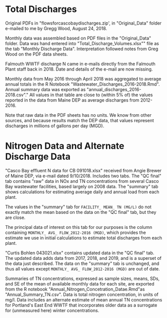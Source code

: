# Total Discharges
Original PDFs in "flowsforcascobaydischarges.zip', in "Original_Data" folder
e-mailed to me by Gregg Wood, August 24, 2018.

Monthly data was assembled based on PDF files in the "Original_Data" folder.
Data was hand entered into "Total_Discharge_Volumes.xlsx"" file 
as the tab "Monthly Discharge Data".  Interpretation followed notes from Greg 
Wood on the PDF data sheets.

Falmouth WWTF discharge N came in e-mails directly from the Falmouth Plant staff
back in 2018.  Date and details of the e-mail are now missing.

Monthly data from May 2016 through April 2018 was aggregated to average annual
totals in the R Notebook "Wastewater_Discharges_2016-2018.Rmd".  Annual
summary data was exported as "annual_discharges_2016-2018.csv"."  All values in 
that table are close to (within 5% of) the values reported in the data from 
Maine DEP as average discharges from 2012-2016.

Note that raw data in the PDF sheets has no units.  We know from other sources,
and because results match the DEP data, that values represent discharges in 
millions of gallons per day (MGD).

# Nitrogen Data and Alternate Discharge Data
"Casco Bay effluent N data for CB 091018.xlsx" received from Angie Brewer 
of Maine DEP,  via e-mail dated 9/10/2018.  Includes two tabs.  The "QC final" 
tab contains "raw" data in NOx and TN concentrations from several Casco Bay
wastewater facilities, based largely on 2008 data.  The "summary" tab shows 
calculations for estimating average daily and annual load from each plant.  

The values in the "summary" tab for `FACILITY_ MEAN_ TN (MG/L)` do not exactly
match the mean based on the data on the "QC final" tab, but they are close.

The principal data of  interest on this tab for our purposes is the column
containing `MONTHLY_ AVG_ FLOW_2012-2016 (MGD)`, which provides the estimate we 
use in  initial calculations to estimate total discharges from each plant.

"Curtis Bohlen 043021.xlsx" contains updated data in the "QC final" tab.  The 
updated data  adds data from 2017, 2018, and 2019, and is a superset of the 
data just described.  The data on the "summary" tab is unchanged, and thus all 
values except `MONTHLY_ AVG_ FLOW_2012-2016 (MGD)` are out of date.

Summaries of TN concentrations, expressed as sample sizes, means, SDs, and SE of
the mean of available monthly data for each site, are exported from the R
notebook "Annual_Nitrogen_Concetration_Datae.Rmd"as "Annual_Summary_TN.csv".
Data is total nitrogen concentration, in units of mg/l.  Data includes an 
alternate estimate of mean annual TN concentrations for Portland's East End WWTF
that incorporates older data as a surrogate for (unmeasured here) winter 
concentrations.
